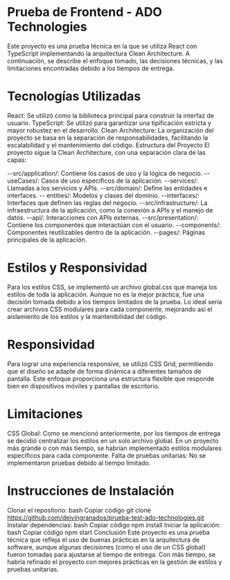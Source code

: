
# Prueba de Frontend - ADO Technologies
Este proyecto es una prueba técnica en la que se utiliza React con TypeScript implementando la arquitectura Clean Architecture. A continuación, se describe el enfoque tomado, las decisiones técnicas, y las limitaciones encontradas debido a los tiempos de entrega.

# Tecnologías Utilizadas
React: Se utilizó como la biblioteca principal para construir la interfaz de usuario.
TypeScript: Se utilizó para garantizar una tipificación estricta y mayor robustez en el desarrollo.
Clean Architecture: La organización del proyecto se basa en la separación de responsabilidades, facilitando la escalabilidad y el mantenimiento del código.
Estructura del Proyecto
El proyecto sigue la Clean Architecture, con una separación clara de las capas:

--src/application/: Contiene los casos de uso y la lógica de negocio.
-- useCases/: Casos de uso específicos de la aplicación.
--services/: Llamadas a los servicios y APIs.
--src/domain/: Define las entidades e interfaces. 
-- entities/: Modelos y clases del dominio.
--interfaces/: Interfaces que definen las reglas del negocio.
--src/infrastructure/: La infraestructura de la aplicación, como la conexión a APIs y el manejo de datos.
--api/: Interacciones con APIs externas.
--src/presentation/: Contiene los componentes que interactúan con el usuario.
--components/: Componentes reutilizables dentro de la aplicación.
--pages/: Páginas principales de la aplicación.
# Estilos y Responsividad
Para los estilos CSS, se implementó un archivo global.css que maneja los estilos de toda la aplicación. Aunque no es la mejor práctica, fue una decisión tomada debido a los tiempos limitados de la prueba. Lo ideal sería crear archivos CSS modulares para cada componente, mejorando así el aislamiento de los estilos y la mantenibilidad del código.

# Responsividad
Para lograr una experiencia responsive, se utilizó CSS Grid, permitiendo que el diseño se adapte de forma dinámica a diferentes tamaños de pantalla. Este enfoque proporciona una estructura flexible que responde bien en dispositivos móviles y pantallas de escritorio.

# Limitaciones
CSS Global: Como se mencionó anteriormente, por los tiempos de entrega se decidió centralizar los estilos en un solo archivo global. En un proyecto más grande o con más tiempo, se habrían implementado estilos modulares específicos para cada componente.
Falta de pruebas unitarias: No se implementaron pruebas debido al tiempo limitado.
# Instrucciones de Instalación
Clonar el repositorio:
bash
Copiar código
git clone https://github.com/deivingranados/prueba-test-ado-technologies.git
Instalar dependencias:
bash
Copiar código
npm install
Iniciar la aplicación:
bash
Copiar código
npm start
Conclusión
Este proyecto es una prueba técnica que refleja el uso de buenas prácticas en la arquitectura de software, aunque algunas decisiones (como el uso de un CSS global) fueron tomadas para ajustarse al tiempo de entrega. Con más tiempo, se habría refinado el proyecto con mejores prácticas en la gestión de estilos y pruebas unitarias.

